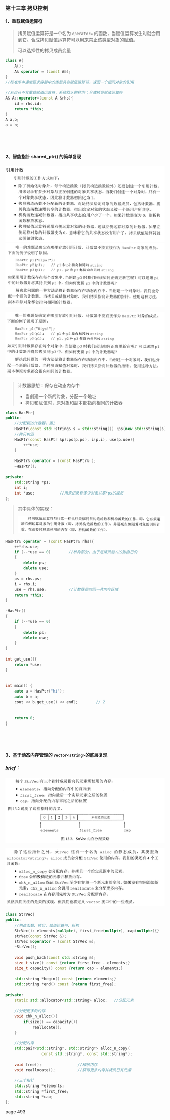 ### 第十三章 拷贝控制

#### 1、重载赋值运算符

> 拷贝赋值运算符是一个名为 `operator=` 的函数，当赋值运算发生时就会用到它。合成拷贝赋值运算符可以用来禁止该类型对象的赋值。
>
> 可以选择性的拷贝成员变量

```cpp
class A{
    A();
    A& operator = (const A&);
}
//标准库中通常要求容器中的类型具有赋值运算符，返回一个相同对象的引用

//若自己不写重载赋值运算符，系统默认的称为：合成拷贝赋值运算符
A& A::operator=(const A &rhs){
    id = rhs.id;
    return *this;
}
A a,b;
a = b;
```

&nbsp;

&nbsp;

#### 2、智能指针 shared_ptr() 的简单复现

<img src="images/image-20211204204434980.png" alt="image-20211204204434980" style="zoom:67%;" />![image-20211204204451862](images/image-20211204204451862.png)

<img src="images/image-20211204204504854.png" alt="image-20211204204504854" style="zoom:67%;" />

> 计数器思想：保存在动态内存中
>
> - 当创建一个新的对象，分配一个地址
> - 拷贝和赋值时，原对象和副本都指向相同的计数器

```cpp
class HasPtr{
public:
    //分配新的计数器，置1
	HasPtr(const std::string& s = std::string()) :ps(new std::string(s)), i(0), use(new size_t(1)) {}
    //拷贝构造
    HasPtr(const HasPtr &p):ps(p.ps), i(p.i), use(p.use){
        ++*use;
    }
    
    HasPtr& operator = (const HasPtr& );
    ~HasPtr();
    
private:
    std::string *ps;
    int i;
    int *use;			//用来记录有多少对象共享*ps的成员
};
```

> 其中具体的实现：
>
> ![image-20211204210102748](images/image-20211204210102748.png)

```cpp
HasPtr& operator = (const HasPtr& rhs){
    ++*rhs.use;
    if (--*use == 0)		//析构部分，由于是拷贝别人的到自己的
    {
        delete ps;
        delete use;
    }
    ps = rhs.ps;
    i = rhs.i;
    use = rhs.use;			//计数器指向同一片内存区域
    return *this;
}

~HasPtr()
{
    if (--*use == 0)
    {
        delete ps;
        delete use;
    }
}

int get_use(){
    return *use;
}


int main() {
    auto a = HasPtr("hi");
    auto b = a;
    cout << b.get_use() << endl;		// 2


    return 0;
}
```

&nbsp;

&nbsp;

#### 3、基于动态内存管理的 `Vector<string>`的底层复现

##### brief：

![image-20211204213234340](images/image-20211204213234340.png)

![image-20211204214028162](images/image-20211204214028162.png)

```cpp
class StrVec{
public:
    //构造函数、拷贝、赋值运算符、析构
    StrVec(): elements(nullptr), first_free(nullptr), cap(nullptr){}   
    strVec(const StrVec &);
    strVec &operator = (const StrVec &);
    ~StrVec();
    
    void push_back(const std::string &);
    size_t size() const {return first_free - elements;}
    size_t capacity() const {return cap - elements;}
    
    std::string *begin() const {return elements;}
    std::string *end() const {return first_free};
    
private:
    static std::allocator<std::string> alloc;	//分配元素
    
    //分配更多的内存
    void chk_n_alloc(){
        if(size() == capacity())
            reallocate();
    }
    
    //分配内存
    std::pair<std::string*, std::string*> alloc_n_copy(
    			const std::string*, const std::string*);
    
    void free();				//释放内存
    void reallocate();			//获得更多内存并拷贝已有元素
    
    //三个指针
    std::string *elements;
    std::string *first_free;
    std::string *cap;
};

```



page 493